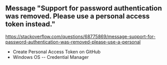 ## Message "Support for password authentication was removed. Please use a personal access token instead."

https://stackoverflow.com/questions/68775869/message-support-for-password-authentication-was-removed-please-use-a-personal

- Create Personal Access Token on GitHub
- Windows OS -- Credential Manager